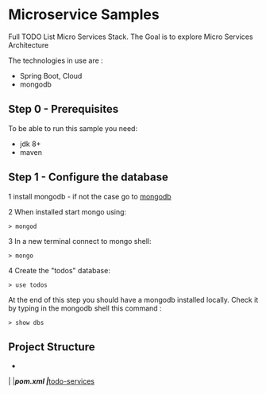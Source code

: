 # Microservice Samples

Full TODO List Micro Services Stack.
The Goal is to explore Micro Services Architecture

The technologies in use are :

* Spring Boot, Cloud
* mongodb

## Step 0 - Prerequisites
To be able to run this sample you need:
* jdk 8+
* maven

## Step 1 - Configure the database

1 install mongodb  - if not the case go to [mongodb](https://www.mongodb.org/)

2 When installed start mongo using:
```
> mongod
```
3 In a new terminal connect to mongo shell:
 ```
> mongo
 ```
4 Create the "todos" database:
```
> use todos
```

At the end of this step you should have a mongodb installed locally.
Check it by typing in the mongodb shell this command :
```
> show dbs
```

## Project Structure

*
|
|___pom.xml
|___[todo-services](todo-services)